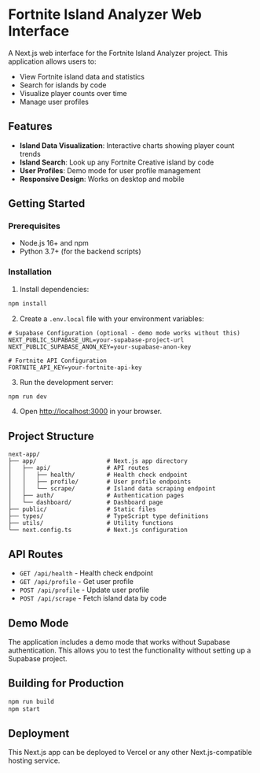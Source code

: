 # Fortnite Island Analyzer Web Interface

A Next.js web interface for the Fortnite Island Analyzer project. This application allows users to:

- View Fortnite island data and statistics
- Search for islands by code
- Visualize player counts over time
- Manage user profiles

## Features

- **Island Data Visualization**: Interactive charts showing player count trends
- **Island Search**: Look up any Fortnite Creative island by code
- **User Profiles**: Demo mode for user profile management
- **Responsive Design**: Works on desktop and mobile

## Getting Started

### Prerequisites

- Node.js 16+ and npm
- Python 3.7+ (for the backend scripts)

### Installation

1. Install dependencies:

```bash
npm install
```

2. Create a `.env.local` file with your environment variables:

```
# Supabase Configuration (optional - demo mode works without this)
NEXT_PUBLIC_SUPABASE_URL=your-supabase-project-url
NEXT_PUBLIC_SUPABASE_ANON_KEY=your-supabase-anon-key

# Fortnite API Configuration
FORTNITE_API_KEY=your-fortnite-api-key
```

3. Run the development server:

```bash
npm run dev
```

4. Open [http://localhost:3000](http://localhost:3000) in your browser.

## Project Structure

```
next-app/
├── app/                    # Next.js app directory
│   ├── api/                # API routes
│   │   ├── health/         # Health check endpoint
│   │   ├── profile/        # User profile endpoints
│   │   └── scrape/         # Island data scraping endpoint
│   ├── auth/               # Authentication pages
│   └── dashboard/          # Dashboard page
├── public/                 # Static files
├── types/                  # TypeScript type definitions
├── utils/                  # Utility functions
└── next.config.ts          # Next.js configuration
```

## API Routes

- `GET /api/health` - Health check endpoint
- `GET /api/profile` - Get user profile
- `POST /api/profile` - Update user profile
- `POST /api/scrape` - Fetch island data by code

## Demo Mode

The application includes a demo mode that works without Supabase authentication. This allows you to test the functionality without setting up a Supabase project.

## Building for Production

```bash
npm run build
npm start
```

## Deployment

This Next.js app can be deployed to Vercel or any other Next.js-compatible hosting service.
